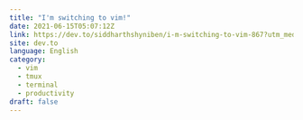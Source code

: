 ```yaml
---
title: "I'm switching to vim!"
date: 2021-06-15T05:07:12Z
link: https://dev.to/siddharthshyniben/i-m-switching-to-vim-867?utm_medium=RSS&utm_source=news.12bit.vn
site: dev.to
language: English
category:
  - vim
  - tmux
  - terminal
  - productivity
draft: false
---
```

